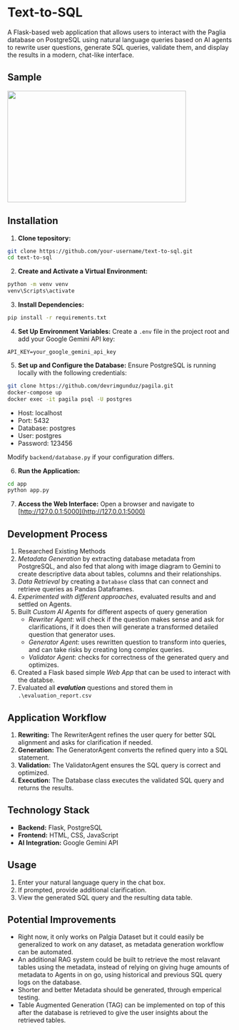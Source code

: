 # Text-to-SQL 

A Flask-based web application that allows users to interact with the Paglia database on PostgreSQL using natural language queries based on AI agents to rewrite user questions, generate SQL queries, validate them, and display the results in a modern, chat-like interface. 

## Sample 

<img src="https://github.com/onusho/text-to-sql/blob/master/sample.gif?raw=true" width="400" height="250">

## Installation

1. **Clone tepository:**

```bash
git clone https://github.com/your-username/text-to-sql.git
cd text-to-sql
```

2. **Create and Activate a Virtual Environment:**

```bash
python -m venv venv
venv\Scripts\activate
```

3. **Install Dependencies:**

```bash
pip install -r requirements.txt
```

4. **Set Up Environment Variables:** Create a `.env` file in the project root and add your Google Gemini API key:

```env
API_KEY=your_google_gemini_api_key
```

5. **Set up and Configure the Database:** Ensure PostgreSQL is running locally with the following credentials:

```bash
git clone https://github.com/devrimgunduz/pagila.git
docker-compose up
docker exec -it pagila psql -U postgres
```
- Host: localhost
- Port: 5432
- Database: postgres
- User: postgres
- Password: 123456

Modify `backend/database.py` if your configuration differs.

6. **Run the Application:**
```bash
cd app
python app.py
```

7. **Access the Web Interface:** Open a browser and navigate to [http://127.0.0.1:5000](http://127.0.0.1:5000)

## Development Process

1. Researched Existing Methods
2. *Metadata Generation* by extracting database metadata from PostgreSQL, and also fed that along with image diagram to Gemini to create descriptive data about tables, columns and their relationships.
3. *Data Retrieval* by creating a `Database` class that can connect and retrieve queries as Pandas Dataframes.
4. *Experimented with different approaches*, evaluated results and and settled on Agents.
5. Built *Custom AI Agents* for different aspects of query generation
   - *Rewriter Agent*: will check if the question makes sense and ask for clarifications, if it does then will generate a transformed detailed question that generator uses.
   - *Generator Agent*: uses rewritten question to transform into queries, and can take risks by creating long complex queries.
   - *Validator Agent*: checks for correctness of the generated query and optimizes.
6. Created a Flask based simple *Web App* that can be used to interact with the databse.
7. Evaluated all ***evalution*** questions and stored them in `.\evaluation_report.csv`

## Application Workflow

1. **Rewriting:** The RewriterAgent refines the user query for better SQL alignment and asks for clarification if needed.
2. **Generation:** The GeneratorAgent converts the refined query into a SQL statement.
3. **Validation:** The ValidatorAgent ensures the SQL query is correct and optimized.
4. **Execution:** The Database class executes the validated SQL query and returns the results.

## Technology Stack

- **Backend:** Flask, PostgreSQL
- **Frontend:** HTML, CSS, JavaScript 
- **AI Integration:** Google Gemini API



## Usage

1. Enter your natural language query in the chat box.
2. If prompted, provide additional clarification.
3. View the generated SQL query and the resulting data table.

## Potential Improvements
- Right now, it only works on Palgia Dataset but it could easily be generalized to work on any dataset, as metadata generation workflow can be automated.
- An additional RAG system could be built to retrieve the most relavant tables using the metadata, instead of relying on giving huge amounts of metadata to Agents in on go, using historical and previous SQL query logs on the database.
- Shorter and better Metadata should be generated, through emperical testing.
- Table Augmented Generation (TAG) can be implemented on top of this after the database is retrieved to give the user insights about the retrieved tables.
